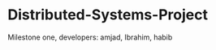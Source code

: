 Distributed-Systems-Project
===========================

Milestone one, developers: amjad, Ibrahim, habib 
